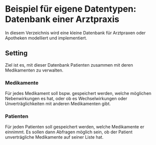 # Beispiel für eigene Datentypen: Datenbank einer Arztpraxis

In diesem Verzeichnis wird eine kleine Datenbank für
Arztpraxen oder Apotheken modelliert und implementiert.

## Setting

Ziel ist es, mit dieser Datenbank Patienten zusammen mit deren Medikamenten zu verwalten.

### Medikamente

Für jedes Medikament soll bspw. gespeichert werden, welche möglichen Nebenwirkungen es
hat, oder ob es Wechselwirkungen oder Unverträglichkeiten mit anderen Medikamenten gibt.

### Patienten

Für jeden Patienten soll gespeichert werden, welche Medikamente er einnimmt.
Es sollen dann Abfragen möglich sein, ob der Patient unverträgliche Medikamente
auf seiner Liste hat.
